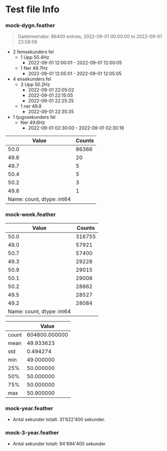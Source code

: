 # Test file Info 

### mock-dygn.feather
>DatetimeIndex: 86400 entries, 2022-09-01 00:00:00 to 2022-09-01 23:59:59
- 2 femsekunders fel
  - 1 Upp 50.4Hz 
    - 2022-09-01 12:00:01 - 2022-09-01 12:00:05
  - 1 Ner 49.7Hz
    - 2022-09-01 12:05:01 - 2022-09-01 12:05:05
- 4 ensekunders fel
  - 3 Upp 50.2Hz 
    - 2022-09-01 22:05:02
    - 2022-09-01 22:15:05
    - 2022-09-01 22:25:25
  - 1 ner 49.8
    - 2022-09-01 22:35:35
- 1 tjugosekunders fel 
  - Ner 49.6Hz
    - 2022-09-01 02:30:00 - 2022-09-01 02:30:19

| Value                     | Counts |
|---------------------------|--------|
| 50.0                      | 86366  |
| 49.6                      | 20     |
| 49.7                      | 5      |
| 50.4                      | 5      |
| 50.2                      | 3      |
| 49.8                      | 1      |
| Name: count, dtype: int64 |        |

### mock-week.feather
| Value                     | Counts |
|---------------------------|--------|
| 50.0                      | 316755 |
| 49.0                      | 57921  |
| 50.7                      | 57400  |
| 49.3                      | 29228  |
| 50.9                      | 29015  |
| 50.1                      | 29008  |
| 50.2                      | 28862  |
| 49.5                      | 28527  |
| 49.2                      | 28084  |
| Name: count, dtype: int64 |        |


|       | Value         |
|-------|---------------|
| count | 604800.000000 |
| mean  | 49.933623     |
| std   | 0.494274      |
| min   | 49.000000     |
| 25%   | 50.000000     |
| 50%   | 50.000000     |
| 75%   | 50.000000     |
| max   | 50.900000     |


### mock-year.feather
- Antal sekunder totalt: 31'622'400 sekunder.

### mock-3-year.feather
- Antal sekunder totalt: 94'694'400 sekunder